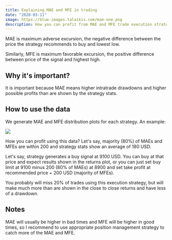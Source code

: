 ```yaml
---
title: Explaining MAE and MFE in trading
date: "2020-03-11"
image: https://blue-images.talaikis.com/mae-one.png
description: How you can profit from MAE and MFE trade execution strategies.
---
```


MAE is maximum adverse excursion, the negative difference between the price the strategy recommends to buy and lowest low.

Similarly, MFE is maximum favorable excursion, the positive difference between price of the signal and highest high.

## Why it's important?

It is important because MAE means higher intratrade drawdowns and higher possible profits than are  shown by the strategy stats.

## How to use the data

We generate MAE and MFE distribution plots for each strategy. An example:

![](https://blue-images.talaikis.com/mae-one.png)

How you can profit using this data? Let's say, majority (80%) of MAEs and MFEs are within 200 and strategy stats show an average of 180 USD.

Let's say, strategy generates a buy signal at 9100 USD. You can buy at that price and expect results shown in the returns plot, or you can just set buy limit at 9100 minus 200 (80% of MAEs) at 8900 and set take profit at recommended price + 200 USD (majority of MFEs).

You probably will miss 20% of trades using this execution strategy, but will make much more than are shown in the close to close returns and have less of a drawdown.

## Notes

MAE will usually be higher in bad times and MFE will be higher in good times, so I recommend to use appropriate position management strategy to catch more of the MAE and MFE.
